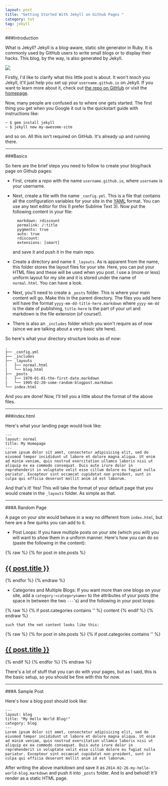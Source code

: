 ```yaml
---
layout: post
title: "Getting Started With Jekyll on Github Pages "
category: tut
tag: jekyll
---
```


###Introduction

What is Jekyll?
Jekyll is a blog-aware, static site generator in Ruby. It is commonly used by GitHub users to write small blogs or to display their hacks. This blog, by the way, is also generated by Jekyll.

<img src="http://renaud-cuny.com/static/assets/blog/2013-04-18-under-the-hood/jekyll.png">

Firstly, I'd like to clarify what this little post is about. It won't *teach* you Jekyll, it'll just help you set up your `username.github.io` on Jekyll. If you want to learn more about it, check out [the repo on GitHub](https://github.com/jekyll/jekyll) or visit the [homepage](http://jekyllrb.com/).

Now, many people are confused as to where one gets started. The first thing you get when you Google it out is the quickstart guide with instructions like:

	~ $ gem install jekyll
	~ $ jekyll new my-awesome-site

and so on. All this isn't required on GitHub. It's already up and running there.

---

###Basics

So here are the brief steps you need to follow to create your blog/hack page on Github pages:

* First, create a *repo* with the name `username.github.io`, where `username` is your username.
* Next, create a file with the name `_config.yml`. This is a file that contains all the configuration variables for your site in the [YAML](http://en.wikipedia.org/wiki/YAML) format. You can use any text editor for this (I prefer Sublime Text 3). Now put the following content in your file:

		markdown: rdiscount
		permalink: /:title
		pygments: true
		auto: true
		rdiscount:
		extensions: [smart]

	and save it and push it in the main repo.
* Create a directory and name it `_layouts`. As is apparent from the name, this folder stores the layout files for your site. Here, you can put your HTML files and these will be used when you post. I use a (more or less) uniform layout for my site and it is stored under the name of `normal.html`. You can have a look.
* Next, you'll need to create a `_posts` folder. This is where your main content will go. Make this in the parent directory. The files you add here will have the format `yyyy-mm-dd-title-here.markdown` where `yyyy-mm-dd` is the date of publishing, `title-here` is the part of your url and markdown is the file extension (of course!).
* There is also an `_includes` folder which you won't require as of now (since we are talking about a very basic site here).

So here's what your directory structure looks as of now:

	.
	├── _config.yml
	├── _includes
	├── _layouts
	|   ├── normal.html
	|   └── blog.html
	├── _posts
	|   ├── 1970-01-01-the-first-date.markdown
	|   └── 1995-02-20-some-random-blogpost.markdown
	└── index.html

And you are done! Now, I'll tell you a little about the format of the above files.

---

###index.html

Here's what your landing page would look like:

	---
	layout: normal
	title: My Homepage
	---
	Lorem ipsum dolor sit amet, consectetur adipisicing elit, sed do eiusmod tempor incididunt ut labore et dolore magna aliqua. Ut enim
	ad minim veniam, quis nostrud exercitation ullamco laboris nisi ut aliquip ex ea commodo consequat. Duis aute irure dolor in
	reprehenderit in voluptate velit esse cillum dolore eu fugiat nulla pariatur. Excepteur sint occaecat cupidatat non proident, sunt in
	culpa qui officia deserunt mollit anim id est laborum.

And that's it! Yes! This will take the format of your default page that you would create in the `_layouts` folder. As simple as that.

---

###A Random Page

A page on your site would behave in a way no different from `index.html`, but here are a few quirks you can add to it.

* Post Loops: If you have multiple posts on your site (which you will) you will want to *show* them in a uniform manner. Here's how you can do so (paste the following in the content):

{% raw %}
		{% for post in site.posts %}
		    <h2>
		      <a href="{{ post.url }}">{{ post.title }}</a>
		    </h2>
		{% endfor %}
{% endraw %}

* Categories and Multiple Blogs: If you want more than one blogs on your site, add a `category:<categoryname>` to the attributes of your posts (the space in between the two `---`'s) and the following in your post loops:

{% raw %}
		{% if post.categories contains '<categoryname>' %}
		  content
		{% endif %}
{% endraw %}

	such that the net content looks like this:

{% raw %}
		{% for post in site.posts %}
		{% if post.categories contains '<categoryname>' %}
		    <h2>
		      <a href="{{ post.url }}">{{ post.title }}</a>
		    </h2>
		{% endif %}
		{% endfor %}
{% endraw %}

There's a lot of stuff that you can do with your pages, but as I said, this is the basic setup, so you should be fine with this for now.

---

###A Sample Post

Here's how a blog post should look like:

	---
	layout: blog
	title: "My Hello World Blog!"
	category: blog
	---
	Lorem ipsum dolor sit amet, consectetur adipisicing elit, sed do eiusmod tempor incididunt ut labore et dolore magna aliqua. Ut enim
	ad minim veniam, quis nostrud exercitation ullamco laboris nisi ut aliquip ex ea commodo consequat. Duis aute irure dolor in
	reprehenderit in voluptate velit esse cillum dolore eu fugiat nulla pariatur. Excepteur sint occaecat cupidatat non proident, sunt in
	culpa qui officia deserunt mollit anim id est laborum.

After writing the above markdown and save it as `2014-02-26-my-hello-world-blog.markdown` and push it into `_posts` folder. And lo and behold! It'll render as a static HTML page.
